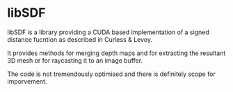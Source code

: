 # libSDF
libSDF is a library providing a CUDA based implementation of a signed distance fucntion as described in Curless & Levoy.

It provides methods for merging depth maps and for extracting the resultant 3D mesh or for raycasting it to an image buffer.

The code is not tremendously optimised and there is definitely scope for imporvement.

